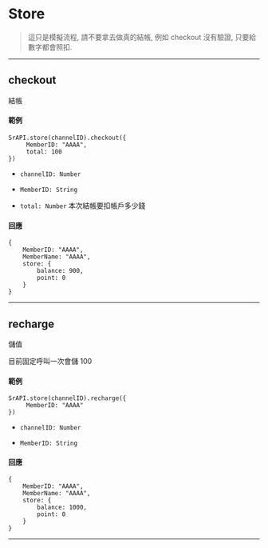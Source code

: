 # Store

> 這只是模擬流程, 請不要拿去做真的結帳, 例如 checkout 沒有驗證, 只要給數字都會照扣.

---

## checkout

結帳

#### 範例

```
SrAPI.store(channelID).checkout({
     MemberID: "AAAA",
     total: 100
})
```

- `channelID: Number`

- `MemberID: String`

- `total: Number` 本次結帳要扣帳戶多少錢


#### 回應

```
{
    MemberID: "AAAA",
    MemberName: "AAAA",
    store: {
        balance: 900,
        point: 0
    }
}

```

---

## recharge

儲值

目前固定呼叫一次會儲 100

#### 範例

```
SrAPI.store(channelID).recharge({
     MemberID: "AAAA"
})
```

- `channelID: Number`

- `MemberID: String`

#### 回應

```
{
    MemberID: "AAAA",
    MemberName: "AAAA",
    store: {
        balance: 1000,
        point: 0
    }
}

```

---

